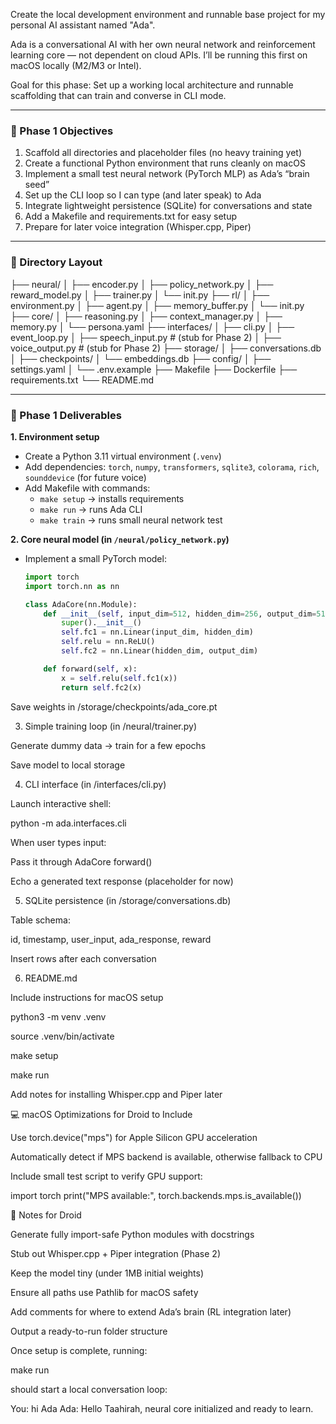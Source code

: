 Create the local development environment and runnable base project for my personal AI assistant named "Ada".

Ada is a conversational AI with her own neural network and reinforcement learning core — not dependent on cloud APIs.
I’ll be running this first on macOS locally (M2/M3 or Intel).

Goal for this phase: Set up a working local architecture and runnable scaffolding that can train and converse in CLI mode.

---

### 🧩 Phase 1 Objectives

1. Scaffold all directories and placeholder files (no heavy training yet)
2. Create a functional Python environment that runs cleanly on macOS
3. Implement a small test neural network (PyTorch MLP) as Ada’s “brain seed”
4. Set up the CLI loop so I can type (and later speak) to Ada
5. Integrate lightweight persistence (SQLite) for conversations and state
6. Add a Makefile and requirements.txt for easy setup
7. Prepare for later voice integration (Whisper.cpp, Piper)

---

### 📁 Directory Layout

├── neural/
│ ├── encoder.py
│ ├── policy_network.py
│ ├── reward_model.py
│ ├── trainer.py
│ └── init.py
├── rl/
│ ├── environment.py
│ ├── agent.py
│ ├── memory_buffer.py
│ └── init.py
├── core/
│ ├── reasoning.py
│ ├── context_manager.py
│ ├── memory.py
│ └── persona.yaml
├── interfaces/
│ ├── cli.py
│ ├── event_loop.py
│ ├── speech_input.py # (stub for Phase 2)
│ ├── voice_output.py # (stub for Phase 2)
├── storage/
│ ├── conversations.db
│ ├── checkpoints/
│ └── embeddings.db
├── config/
│ ├── settings.yaml
│ └── .env.example
├── Makefile
├── Dockerfile
├── requirements.txt
└── README.md

---

### 🧠 Phase 1 Deliverables

**1. Environment setup**

- Create a Python 3.11 virtual environment (`.venv`)
- Add dependencies: `torch`, `numpy`, `transformers`, `sqlite3`, `colorama`, `rich`, `sounddevice` (for future voice)
- Add Makefile with commands:
  - `make setup` → installs requirements
  - `make run` → runs Ada CLI
  - `make train` → runs small neural network test

**2. Core neural model (in `/neural/policy_network.py`)**

- Implement a small PyTorch model:

  ```python
  import torch
  import torch.nn as nn

  class AdaCore(nn.Module):
      def __init__(self, input_dim=512, hidden_dim=256, output_dim=512):
          super().__init__()
          self.fc1 = nn.Linear(input_dim, hidden_dim)
          self.relu = nn.ReLU()
          self.fc2 = nn.Linear(hidden_dim, output_dim)

      def forward(self, x):
          x = self.relu(self.fc1(x))
          return self.fc2(x)
  ```

Save weights in /storage/checkpoints/ada_core.pt

3. Simple training loop (in /neural/trainer.py)

Generate dummy data → train for a few epochs

Save model to local storage

4. CLI interface (in /interfaces/cli.py)

Launch interactive shell:

python -m ada.interfaces.cli

When user types input:

Pass it through AdaCore forward()

Echo a generated text response (placeholder for now)

5. SQLite persistence (in /storage/conversations.db)

Table schema:

id, timestamp, user_input, ada_response, reward

Insert rows after each conversation

6. README.md

Include instructions for macOS setup

python3 -m venv .venv

source .venv/bin/activate

make setup

make run

Add notes for installing Whisper.cpp and Piper later

💻 macOS Optimizations for Droid to Include

Use torch.device("mps") for Apple Silicon GPU acceleration

Automatically detect if MPS backend is available, otherwise fallback to CPU

Include small test script to verify GPU support:

import torch
print("MPS available:", torch.backends.mps.is_available())

🧩 Notes for Droid

Generate fully import-safe Python modules with docstrings

Stub out Whisper.cpp + Piper integration (Phase 2)

Keep the model tiny (under 1MB initial weights)

Ensure all paths use Pathlib for macOS safety

Add comments for where to extend Ada’s brain (RL integration later)

Output a ready-to-run folder structure

Once setup is complete, running:

make run

should start a local conversation loop:

You: hi Ada
Ada: Hello Taahirah, neural core initialized and ready to learn.
